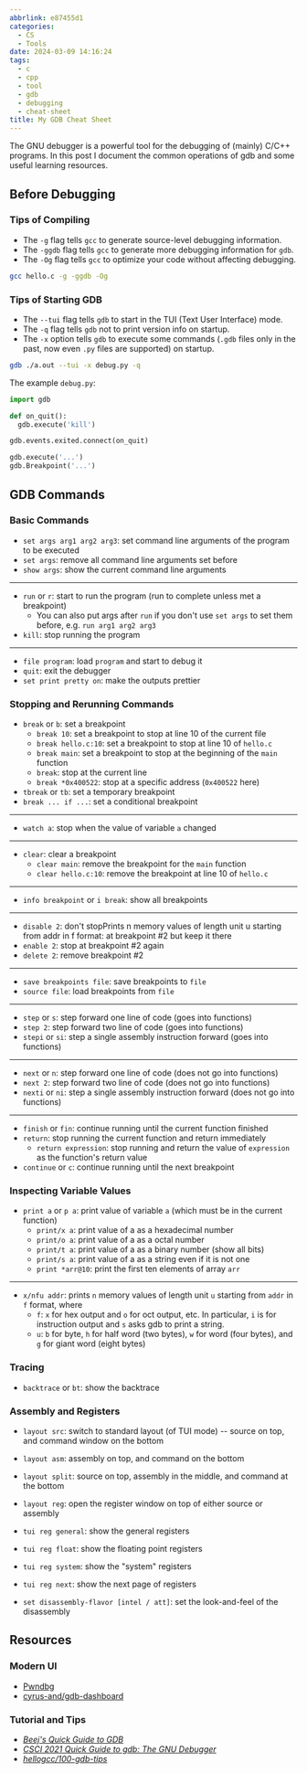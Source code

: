```yaml
---
abbrlink: e87455d1
categories:
  - CS
  - Tools
date: 2024-03-09 14:16:24
tags:
  - c
  - cpp
  - tool
  - gdb
  - debugging
  - cheat-sheet
title: My GDB Cheat Sheet
---
```


The GNU debugger is a powerful tool for the debugging of (mainly) C/C++ programs. In this post I document the common operations of gdb and some useful learning resources.

<!--more-->

## Before Debugging

### Tips of Compiling

- The `-g` flag tells `gcc` to generate source-level debugging information.
- The `-ggdb` flag tells `gcc` to generate more debugging information for `gdb`.
- The `-Og` flag tells `gcc` to optimize your code without affecting debugging.

```bash
gcc hello.c -g -ggdb -Og
```

### Tips of Starting GDB

- The `--tui` flag tells `gdb` to start in the TUI (Text User Interface) mode.
- The `-q` flag tells `gdb` not to print version info on startup.
- The `-x` option tells `gdb` to execute some commands (`.gdb` files only in the past, now even `.py` files are supported) on startup.

```bash
gdb ./a.out --tui -x debug.py -q
```

The example `debug.py`:

```python
import gdb

def on_quit():
  gdb.execute('kill')

gdb.events.exited.connect(on_quit)

gdb.execute('...')
gdb.Breakpoint('...')
```

## GDB Commands

### Basic Commands

- `set args arg1 arg2 arg3`: set command line arguments of the program to be executed
- `set args`: remove all command line arguments set before
- `show args`: show the current command line arguments

---

- `run` or `r`: start to run the program (run to complete unless met a breakpoint)
  - You can also put args after `run` if you don't use `set args` to set them before, e.g. `run arg1 arg2 arg3`
- `kill`: stop running the program

---

- `file program`: load `program` and start to debug it
- `quit`: exit the debugger
- `set print pretty on`: make the outputs prettier

### Stopping and Rerunning Commands

- `break` or `b`: set a breakpoint
  - `break 10`: set a breakpoint to stop at line 10 of the current file
  - `break hello.c:10`: set a breakpoint to stop at line 10 of `hello.c`
  - `break main`: set a breakpoint to stop at the beginning of the `main` function
  - `break`: stop at the current line
  - `break *0x400522`: stop at a specific address (`0x400522` here)
- `tbreak` or `tb`: set a temporary breakpoint
- `break ... if ...`: set a conditional breakpoint

---

- `watch a`: stop when the value of variable `a` changed

---

- `clear`: clear a breakpoint
  - `clear main`: remove the breakpoint for the `main` function
  - `clear hello.c:10`: remove the breakpoint at line 10 of `hello.c`

---

- `info breakpoint` or `i break`: show all breakpoints

---

- `disable 2`: don't stopPrints n memory values of length unit u starting from addr in f format: at breakpoint #2 but keep it there
- `enable 2`: stop at breakpoint #2 again
- `delete 2`: remove breakpoint #2

---

- `save breakpoints file`: save breakpoints to `file`
- `source file`: load breakpoints from `file`

---

- `step` or `s`: step forward one line of code (goes into functions)
- `step 2`: step forward two line of code (goes into functions)
- `stepi` or `si`: step a single assembly instruction forward (goes into functions)

---

- `next` or `n`: step forward one line of code (does not go into functions)
- `next 2`: step forward two line of code (does not go into functions)
- `nexti` or `ni`: step a single assembly instruction forward (does not go into functions)

---

- `finish` or `fin`: continue running until the current function finished
- `return`: stop running the current function and return immediately
  - `return expression`: stop running and return the value of `expression` as the function's return value
- `continue` or `c`: continue running until the next breakpoint

### Inspecting Variable Values

- `print a` or `p a`: print value of variable `a` (which must be in the current function)
  - `print/x a`: print value of a as a hexadecimal number
  - `print/o a`: print value of a as a octal number
  - `print/t a`: print value of a as a binary number (show all bits)
  - `print/s a`: print value of a as a string even if it is not one
  - `print *arr@10`: print the first ten elements of array `arr`

---

- `x/nfu addr`: prints `n` memory values of length unit `u` starting from `addr` in `f` format, where
  - `f`: `x` for hex output and `o` for oct output, etc. In particular, `i` is for instruction output and `s` asks gdb to print a string.
  - `u`: `b` for byte, `h` for half word (two bytes), `w` for word (four bytes), and `g` for giant word (eight bytes)

### Tracing

- `backtrace` or `bt`: show the backtrace

### Assembly and Registers

- `layout src`: switch to standard layout (of TUI mode) -- source on top, and command window on the bottom
- `layout asm`: assembly on top, and command on the bottom
- `layout split`: source on top, assembly in the middle, and command at the bottom
- `layout reg`: open the register window on top of either source or assembly

- `tui reg general`: show the general registers
- `tui reg float`: show the floating point registers
- `tui reg system`: show the "system" registers
- `tui reg next`: show the next page of registers

- `set disassembly-flavor [intel / att]`: set the look-and-feel of the disassembly

## Resources

### Modern UI

- [Pwndbg](https://pwndbg.re/)
- [cyrus-and/gdb-dashboard](https://github.com/cyrus-and/gdb-dashboard)

### Tutorial and Tips

- _[Beej's Quick Guide to GDB](https://beej.us/guide/bggdb/)_
- _[CSCI 2021 Quick Guide to gdb: The GNU Debugger](https://www-users.cse.umn.edu/~kauffman/tutorials/gdb)_
- _[hellogcc/100-gdb-tips](https://github.com/hellogcc/100-gdb-tips)_
